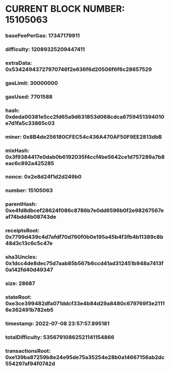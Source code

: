 # CURRENT BLOCK NUMBER: 15105063

### baseFeePerGas: 17347179911
### difficulty: 12089325209447411
### extraData: 0x53424943727970746f2e636f6d20506f6f6c28657529
### gasLimit: 30000000
### gasUsed: 7701588
### hash: 0xdeda00381e5cc2fd65a9d631853d068cdca6759451394010e7d1fa5c33865c03
### miner: 0x8B4de256180CFEC54c436A470AF50F9EE2813dbB
### mixHash: 0x3f9384417e0dab0b6192035f4ccf4be5642ce1d757289a7b8eac6c892a425285
### nonce: 0x2e8d24f1d2d249b0
### number: 15105063
### parentHash: 0xe4fd8dbcef28624f086c8786b7e0dd6596b0f2e98267567eaf74bdd4b08743de
### receiptsRoot: 0x7799d439c4d7afdf70d760f0b0e195a45b4f3fb4b11389c8b48d3c13c6c5c47e
### sha3Uncles: 0x1dcc4de8dec75d7aab85b567b6ccd41ad312451b948a7413f0a142fd40d49347
### size: 28687
### stateRoot: 0xe3ce399482dfa071ddcf33e4b84d29a8480c679769f3e21116e362491b782eb5
### timestamp: 2022-07-08 23:57:57.895181
### totalDifficulty: 53567910862521141154866
### transactionsRoot: 0xe139ba87259b8e24e95de75a35254e28b0a14667156ab2dc554297af94f0742d
